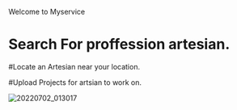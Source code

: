 Welcome to Myservice
# Search For proffession artesian.

#Locate an Artesian near your location.

#Upload Projects for artsian to work on.

![20220702_013017](https://user-images.githubusercontent.com/71523437/191376560-87cffd04-b9cf-4f10-8421-ae9b71948fa5.png)
